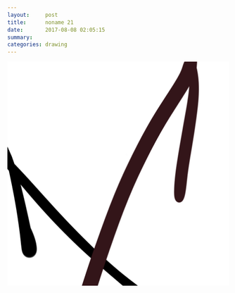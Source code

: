 ```yaml
---
layout:     post
title:      noname 21
date:       2017-08-08 02:05:15
summary:    
categories: drawing
---
```

![noname 21](/images/diary/noname-21.png ".")
